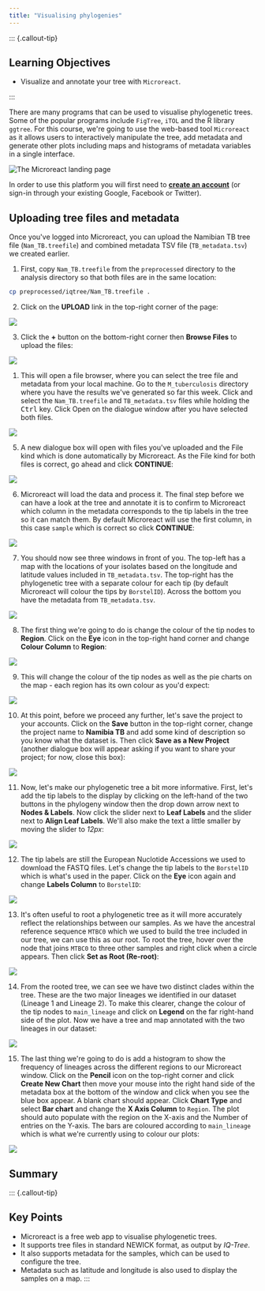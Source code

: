 ```yaml
---
title: "Visualising phylogenies"
---
```


::: {.callout-tip}
## Learning Objectives

- Visualize and annotate your tree with `Microreact`.

:::

There are many programs that can be used to visualise phylogenetic trees.  Some of the popular programs include `FigTree`, `iTOL` and the R library `ggtree`.  For this course, we're going to use the web-based tool `Microreact` as it allows users to interactively manipulate the tree, add metadata and generate other plots including maps and histograms of metadata variables in a single interface.

![The Microreact landing page](images/microreact_landing.png)

In order to use this platform you will first need to [**create an account**](https://microreact.org/api/auth/signin) (or sign-in through your existing Google, Facebook or Twitter).

## Uploading tree files and metadata

Once you've logged into Microreact, you can upload the Namibian TB tree file (`Nam_TB.treefile`) and combined metadata TSV file (`TB_metadata.tsv`) we created earlier. 

1. First, copy `Nam_TB.treefile` from the `preprocessed` directory to the analysis directory so that both files are in the same location:

```bash
cp preprocessed/iqtree/Nam_TB.treefile . 
```

2. Click on the **UPLOAD** link in the top-right corner of the page:

![](images/microreact_upload1.png)

3. Click the **+** button on the bottom-right corner then **Browse Files** to upload the files:

![](images/microreact_upload2.png)

1. This will open a file browser, where you can select the tree file and metadata from your local machine. Go to the `M_tuberculosis` directory where you have the results we've generated so far this week. Click and select the `Nam_TB.treefile` and `TB_metadata.tsv` files while holding the <kbd>Ctrl</kbd> key. Click Open on the dialogue window after you have selected both files.

![](images/microreact_upload3.png)

5. A new dialogue box will open with files you've uploaded and the File kind which is done automatically by Microreact.  As the File kind for both files is correct, go ahead and click **CONTINUE**:

![](images/microreact_upload4.png)

6. Microreact will load the data and process it.  The final step before we can have a look at the tree and annotate it is to confirm to Microreact which column in the metadata corresponds to the tip labels in the tree so it can match them.  By default Microreact will use the first column, in this case `sample` which is correct so click **CONTINUE**:

![](images/microreact_upload5.png)

7. You should now see three windows in front of you.  The top-left has a map with the locations of your isolates based on the longitude and latitude values included in `TB_metadata.tsv`.  The top-right has the phylogenetic tree with a separate colour for each tip (by default Microreact will colour the tips by `BorstelID`).  Across the bottom you have the metadata from `TB_metadata.tsv`.

![](images/microreact_loaded.png)

8. The first thing we're going to do is change the colour of the tip nodes to **Region**.  Click on the **Eye** icon in the top-right hand corner and change **Colour Column** to **Region**: 

![](images/microreact_region1.png)

9. This will change the colour of the tip nodes as well as the pie charts on the map - each region has its own colour as you'd expect:

![](images/microreact_region2.png)

10. At this point, before we proceed any further, let's save the project to your accounts. Click on the **Save** button in the top-right corner, change the project name to **Namibia TB** and add some kind of description so you know what the dataset is.  Then click **Save as a New Project** (another dialogue box will appear asking if you want to share your project; for now, close this box):

![](images/microreact_save.png)

11. Now, let's make our phylogenetic tree a bit more informative.  First, let's add the tip labels to the display by clicking on the left-hand of the two buttons in the phylogeny window then the drop down arrow next to **Nodes & Labels**. Now click the slider next to **Leaf Labels** and the slider next to **Align Leaf Labels**. We'll also make the text a little smaller by moving the slider to _12px_:

![](images/microreact_tips1.png)

12. The tip labels are still the European Nuclotide Accessions we used to download the FASTQ files. Let's change the tip labels to the `BorstelID` which is what's used in the paper.  Click on the **Eye** icon again and change **Labels Column** to `BorstelID`:

![](images/microreact_tips2.png)

13. It's often useful to root a phylogenetic tree as it will more accurately reflect the relationships between our samples.  As we have the ancestral reference sequence `MTBC0` which we used to build the tree included in our tree, we can use this as our root. To root the tree, hover over the node that joins `MTBC0` to three other samples and right click when a circle appears. Then click **Set as Root (Re-root)**:

![](images/microreact_root.png)

14. From the rooted tree, we can see we have two distinct clades within the tree.  These are the two major lineages we identified in our dataset (Lineage 1 and Lineage 2). To make this clearer, change the colour of the tip nodes to `main_lineage` and click on **Legend** on the far right-hand side of the plot. Now we have a tree and map annotated with the two lineages in our dataset:

![](images/microreact_lineage.png)

15. The last thing we're going to do is add a histogram to show the frequency of lineages across the different regions to our Microreact window. Click on the **Pencil** icon on the top-right corner and click **Create New Chart** then move your mouse into the right hand side of the metadata box at the bottom of the window and click when you see the blue box appear. A blank chart should appear. Click **Chart Type** and select **Bar chart** and change the **X Axis Column** to `Region`.  The plot should auto populate with the region on the X-axis and the Number of entries on the Y-axis.  The bars are coloured according to `main_lineage` which is what we're currently using to colour our plots:

![](images/microreact_hist.png)
 
## Summary

::: {.callout-tip}
## Key Points

- Microreact is a free web app to visualise phylogenetic trees. 
- It supports tree files in standard NEWICK format, as output by _IQ-Tree_. 
- It also supports metadata for the samples, which can be used to configure the tree. 
- Metadata such as latitude and longitude is also used to display the samples on a map. 
:::